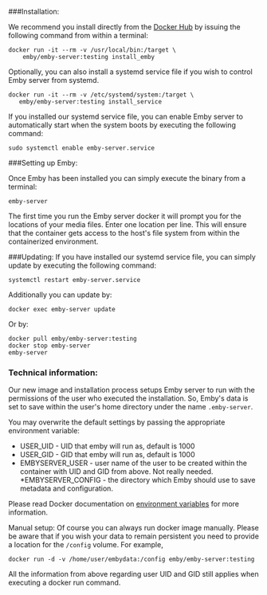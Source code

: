 ###Installation:

We recommend you install directly from the [Docker Hub](hub.docker.com) by issuing the following command from within a terminal:
```
docker run -it --rm -v /usr/local/bin:/target \
    emby/emby-server:testing install_emby
```

Optionally, you can also install a systemd service file if you wish to control Emby server from systemd.
```
docker run -it --rm -v /etc/systemd/system:/target \
   emby/emby-server:testing install_service
```

If you installed our systemd service file, you can enable Emby server to automatically start when the system boots by executing the following command:
```
sudo systemctl enable emby-server.service
```

###Setting up Emby:

Once Emby has been installed you can simply execute the binary from a terminal:
```
emby-server
```

The first time you run the Emby server docker it will prompt you for the locations of your media files. Enter one location per line. This will ensure that the container gets access to the host's file system from within the containerized environment.

###Updating:
If you have installed our systemd service file, you can simply update by executing the following command:
```
systemctl restart emby-server.service
```
Additionally you can update by:
```
docker exec emby-server update
```

Or by:
```
docker pull emby/emby-server:testing
docker stop emby-server
emby-server
```

### Technical information:
Our new image and installation process setups Emby server to run with the permissions of the user who executed the installation. So, Emby's data is set to save within the user's home directory under the name `.emby-server`. 

You may overwrite the default settings by passing the appropriate environment variable:
* USER_UID - UID that emby will run as, default is 1000
* USER_GID - GID that emby will run as, default is 1000
* EMBYSERVER_USER - user name of the user to be created within the container with UID and GID from above. Not really needed.
*EMBYSERVER_CONFIG - the directory which Emby should use to save metadata and configuration.

Please read Docker documentation on [environment variables](https://docs.docker.com/engine/reference/run/#env-environment-variables) for more information.

Manual setup:
Of course you can always run docker image manually. Please be aware that if you wish your data to remain persistent you need to provide a location for the `/config` volume. For example,
```
docker run -d -v /home/user/embydata:/config emby/emby-server:testing
``` 
All the information from above regarding user UID and GID still applies when executing a docker run command.
 